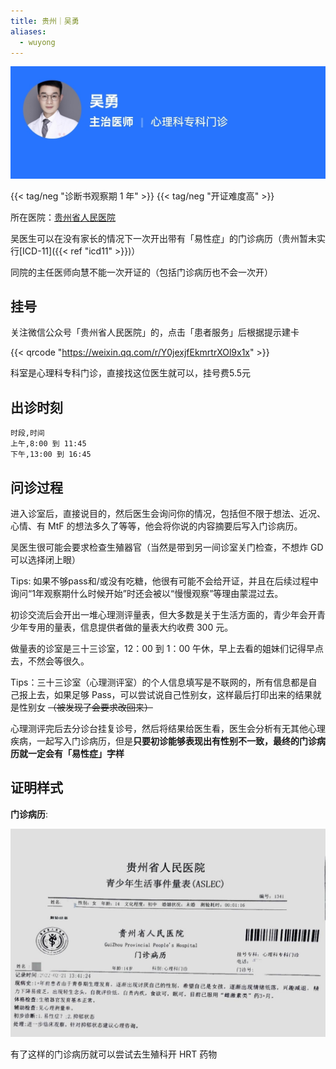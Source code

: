 ```yaml
---
title: 贵州｜吴勇
aliases:
  - wuyong
---
```


![医生信息](info.jpg)

{{< tag/neg "诊断书观察期 1 年" >}}
{{< tag/neg "开证难度高" >}}

所在医院：[贵州省人民医院](https://amap.com/place/B035300VC0)

吴医生可以在没有家长的情况下一次开出带有「易性症」的门诊病历（贵州暂未实行[ICD-11]({{< ref "icd11" >}})）

同院的主任医师向慧不能一次开证的（包括门诊病历也不会一次开）

## 挂号

关注微信公众号「贵州省人民医院」的，点击「患者服务」后根据提示建卡

{{< qrcode "https://weixin.qq.com/r/Y0jexjfEkmrtrXOl9x1x" >}}

科室是心理科专科门诊，直接找这位医生就可以，挂号费5.5元

## 出诊时刻

```csv
时段,时间
上午,8:00 到 11:45
下午,13:00 到 16:45
```

## 问诊过程

进入诊室后，直接说目的，然后医生会询问你的情况，包括但不限于想法、近况、心情、有 MtF 的想法多久了等等，他会将你说的内容摘要后写入门诊病历。

吴医生很可能会要求检查生殖器官（当然是带到另一间诊室关门检查，不想炸 GD 可以选择闭上眼）

Tips: 如果不够pass和/或没有吃糖，他很有可能不会给开证，并且在后续过程中询问“1年观察期什么时候开始”时还会被以“慢慢观察”等理由蒙混过去。

初诊交流后会开出一堆心理测评量表，但大多数是关于生活方面的，青少年会开青少年专用的量表，信息提供者做的量表大约收费 300 元。

做量表的诊室是三十三诊室，12：00 到 1：00 午休，早上去看的姐妹们记得早点去，不然会等很久。

Tips：三十三诊室（心理测评室）的个人信息填写是不联网的，所有信息都是自己报上去，如果足够 Pass，可以尝试说自己性别女，这样最后打印出来的结果就是性别女 ~~（被发现了会要求改回来）~~

心理测评完后去分诊台挂复诊号，然后将结果给医生看，医生会分析有无其他心理疾病，一起写入门诊病历，但是**只要初诊能够表现出有性别不一致，最终的门诊病历就一定会有「易性症」字样**


## 证明样式

**门诊病历**:

![门诊病历](proof.jpg)

有了这样的门诊病历就可以尝试去生殖科开 HRT 药物
